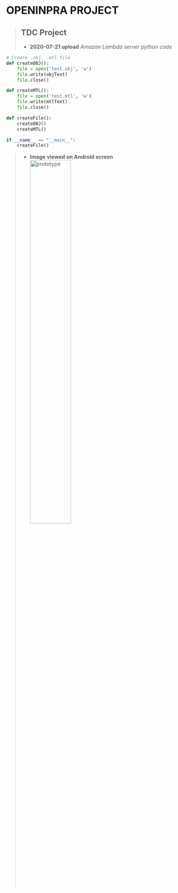 # OPENINPRA PROJECT
> ## TDC Project
> * **2020-07-21 upload**
> *Amazon Lambda server python code*
```python
# Create .obj, .mtl file
def createOBJ():
    file = open('test.obj', 'w')
    file.write(objText)
    file.close()

def createMTL():
    file = open('test.mtl', 'w')
    file.write(mtlText)
    file.close()

def createFile():
    createOBJ()
    createMTL()

if __name__ == "__main__":
    createFile()
```

> * **Image viewed on Android screen**
<img src="OPENINPRA/test_image.JPG" width="50%" height="50%" alt="prototype"></img>
